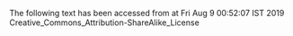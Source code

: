 The following text has been accessed from at Fri Aug 9 00:52:07 IST 2019
Creative_Commons_Attribution-ShareAlike_License
